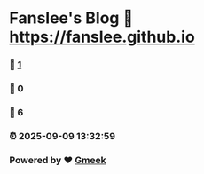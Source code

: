 # Fanslee's Blog :link: https://fanslee.github.io 
### :page_facing_up: [1](https://fanslee.github.io/tag.html) 
### :speech_balloon: 0 
### :hibiscus: 6 
### :alarm_clock: 2025-09-09 13:32:59 
### Powered by :heart: [Gmeek](https://github.com/Meekdai/Gmeek)
